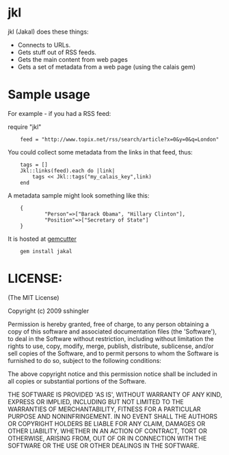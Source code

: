 # jkl

jkl (Jakal) does these things:

* Connects to URLs.
* Gets stuff out of RSS feeds.
* Gets the main content from web pages
* Gets a set of metadata from a web page (using the calais gem)

# Sample usage

For example - if you had a RSS feed:

  require "jkl"
  
		feed = "http://www.topix.net/rss/search/article?x=0&y=0&q=London"

You could collect some metadata from the links in that feed, thus:
  
		tags = []
		Jkl::links(feed).each do |link|
			tags << Jkl::tags("my_calais_key",link)
		end
  
A metadata sample might look something like this:

		{
				"Person"=>["Barack Obama", "Hillary Clinton"], 
				"Position"=>["Secretary of State"]
		}
  
It is hosted at [gemcutter](http://gemcutter.org/gems/jakal)

		gem install jakal

# LICENSE:

(The MIT License)

Copyright (c) 2009 sshingler

Permission is hereby granted, free of charge, to any person obtaining
a copy of this software and associated documentation files (the
'Software'), to deal in the Software without restriction, including
without limitation the rights to use, copy, modify, merge, publish,
distribute, sublicense, and/or sell copies of the Software, and to
permit persons to whom the Software is furnished to do so, subject to
the following conditions:

The above copyright notice and this permission notice shall be
included in all copies or substantial portions of the Software.

THE SOFTWARE IS PROVIDED 'AS IS', WITHOUT WARRANTY OF ANY KIND,
EXPRESS OR IMPLIED, INCLUDING BUT NOT LIMITED TO THE WARRANTIES OF
MERCHANTABILITY, FITNESS FOR A PARTICULAR PURPOSE AND NONINFRINGEMENT.
IN NO EVENT SHALL THE AUTHORS OR COPYRIGHT HOLDERS BE LIABLE FOR ANY
CLAIM, DAMAGES OR OTHER LIABILITY, WHETHER IN AN ACTION OF CONTRACT,
TORT OR OTHERWISE, ARISING FROM, OUT OF OR IN CONNECTION WITH THE
SOFTWARE OR THE USE OR OTHER DEALINGS IN THE SOFTWARE.